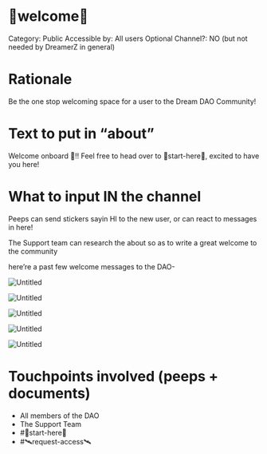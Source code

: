 # 🎑welcome🌟

Category: Public
Accessible by: All users
Optional Channel?: NO (but not needed by DreamerZ in general)

# Rationale

Be the one stop welcoming space for a user to the Dream DAO Community!

# Text to put in “about”

Welcome onboard 🌌!! Feel free to head over to 🚀start-here🏁, excited to have you here!

# What to input IN the channel

Peeps can send stickers sayin HI to the new user, or can react to messages in here!

The Support team can research the about so as to write a great welcome to the community

here’re a past few welcome messages to the DAO-

![Untitled](%F0%9F%8E%91welcome%F0%9F%8C%9F%2095b6b945d39c40fdbdb2922ffba3cd11/Untitled.png)

![Untitled](%F0%9F%8E%91welcome%F0%9F%8C%9F%2095b6b945d39c40fdbdb2922ffba3cd11/Untitled%201.png)

![Untitled](%F0%9F%8E%91welcome%F0%9F%8C%9F%2095b6b945d39c40fdbdb2922ffba3cd11/Untitled%202.png)

![Untitled](%F0%9F%8E%91welcome%F0%9F%8C%9F%2095b6b945d39c40fdbdb2922ffba3cd11/Untitled%203.png)

![Untitled](%F0%9F%8E%91welcome%F0%9F%8C%9F%2095b6b945d39c40fdbdb2922ffba3cd11/Untitled%204.png)

# Touchpoints involved (peeps + documents)

- All members of the DAO
- The Support Team
- #🚀start-here🏁
- #🛰️request-access🛰️